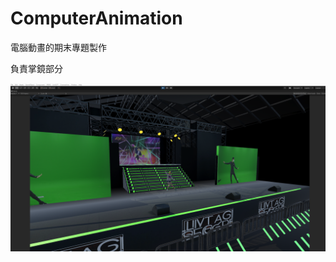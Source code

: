 # ComputerAnimation

電腦動畫的期末專題製作  

負責掌鏡部分  

[![IMAGE ALT TEXT](https://github.com/kairaun/ComputerAnimation/blob/main/F.png)](https://www.youtube.com/watch?v=IV2iTNQKmbs&ab_channel=KAIRaun "Unity")
